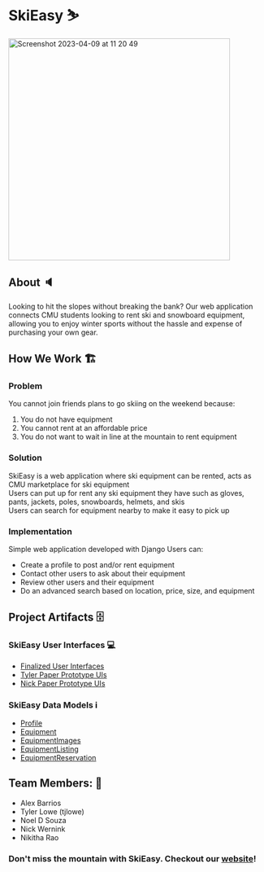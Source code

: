 # SkiEasy ⛷️ 
<img width="436" alt="Screenshot 2023-04-09 at 11 20 49" src="https://user-images.githubusercontent.com/79665965/230781390-9678868f-9850-4575-a1f5-17916a3c3c11.png">


## About 🔈 
Looking to hit the slopes without breaking the bank? Our web application connects CMU students looking to rent ski and snowboard equipment, allowing you to enjoy winter sports without the hassle and expense of purchasing your own gear.

## How We Work 🏗️ 

### Problem
You cannot join friends plans to go skiing on the weekend because:
1. You do not have equipment
2. You cannot rent at an affordable price
3. You do not want to wait in line at the mountain to rent equipment

### Solution
SkiEasy is a web application where ski equipment can be rented, acts as CMU marketplace for ski equipment <br>
Users can put up for rent any ski equipment they have such as gloves, pants, jackets, poles, snowboards, helmets, and skis <br>
Users can search for equipment nearby to make it easy to pick up

### Implementation
Simple web application developed with Django
Users can:
* Create a profile to post and/or rent equipment
* Contact other users to ask about their equipment
* Review other users and their equipment
* Do an advanced search based on location, price, size, and equipment



## Project Artifacts 🗄️ 

### SkiEasy User Interfaces 💻 
* [Finalized User Interfaces](https://github.com/CMU-17-356/cmu-17-356-final-project-s23-skieasy/wiki/Finalized-User-Interfaces)
* [Tyler Paper Prototype UIs](https://github.com/CMU-17-356/cmu-17-356-final-project-s23-skieasy/wiki/Paper-Prototype-UIs-:-Tyler-Lowe)
* [Nick Paper Prototype UIs](https://github.com/CMU-17-356/cmu-17-356-final-project-s23-skieasy/wiki/Paper-Prototype-UIs-:-Nick-Wernink)

### SkiEasy Data Models ℹ️ 
* [Profile](https://github.com/CMU-17-356/cmu-17-356-final-project-s23-skieasy/wiki/Domain-Object-Modal-:-Profile)
* [Equipment](https://github.com/CMU-17-356/cmu-17-356-final-project-s23-skieasy/wiki/Domain-Object-Model-:-Equipment)
* [EquipmentImages](https://github.com/CMU-17-356/cmu-17-356-final-project-s23-skieasy/wiki/Domain-Object-Modal-:-EquipmentImages)
* [EquipmentListing](https://github.com/CMU-17-356/cmu-17-356-final-project-s23-skieasy/wiki/Domain-Object-Modal-:-EquipmentListing)
* [EquipmentReservation](https://github.com/CMU-17-356/cmu-17-356-final-project-s23-skieasy/wiki/Domain-Object-Model-:-EquipmentReservation)

## Team Members: 👥 
* Alex Barrios
* Tyler Lowe (tjlowe)
* Noel D Souza
* Nick Wernink
* Nikitha Rao


### Don't miss the mountain with SkiEasy. Checkout our [website](https://skieasy.fly.dev/)!
